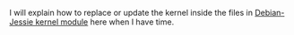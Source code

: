I will explain how to replace or update the kernel inside the files in [Debian-Jessie kernel module](https://github.com/MintPup/Puppy-Linux/releases/tag/v.1.0) here when I have time.
